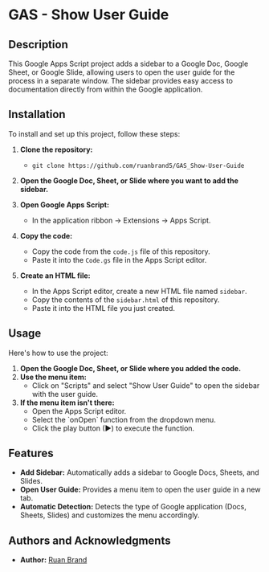# GAS - Show User Guide

## Description

This Google Apps Script project adds a sidebar to a Google Doc, Google Sheet, or Google Slide, allowing users to open the user guide for the process in a separate window. The sidebar provides easy access to documentation directly from within the Google application.

## Installation

To install and set up this project, follow these steps:

1. **Clone the repository:**
   - `git clone https://github.com/ruanbrand5/GAS_Show-User-Guide`

2. **Open the Google Doc, Sheet, or Slide where you want to add the sidebar.**

3. **Open Google Apps Script:**
   - In the application ribbon -> Extensions -> Apps Script.

4. **Copy the code:**
   - Copy the code from the `code.js` file of this repository.
   - Paste it into the `Code.gs` file in the Apps Script editor.

5. **Create an HTML file:**
   - In the Apps Script editor, create a new HTML file named `sidebar`.
   - Copy the contents of the `sidebar.html` of this repository.
   - Paste it into the HTML file you just created.


## Usage

Here's how to use the project:

1. **Open the Google Doc, Sheet, or Slide where you added the code.**
2. **Use the menu item:**
   - Click on "Scripts" and select "Show User Guide" to open the sidebar with the user guide.
3. **If the menu item isn't there:**
   - Open the Apps Script editor.
   - Select the \`onOpen\` function from the dropdown menu.
   - Click the play button (▶) to execute the function.

## Features

- **Add Sidebar:** Automatically adds a sidebar to Google Docs, Sheets, and Slides.
- **Open User Guide:** Provides a menu item to open the user guide in a new tab.
- **Automatic Detection:** Detects the type of Google application (Docs, Sheets, Slides) and customizes the menu accordingly.

## Authors and Acknowledgments

- **Author:** [Ruan Brand](https://github.com/ruanbrand5)